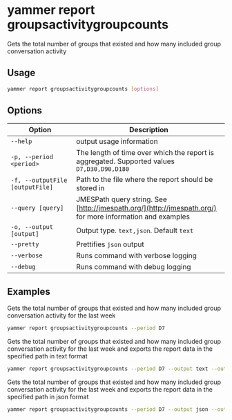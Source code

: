 # yammer report groupsactivitygroupcounts

Gets the total number of groups that existed and how many included group conversation activity

## Usage

```sh
yammer report groupsactivitygroupcounts [options]
```

## Options

Option|Description
------|-----------
`--help`|output usage information
`-p, --period <period>`|The length of time over which the report is aggregated. Supported values `D7,D30,D90,D180`
`-f, --outputFile [outputFile]`|Path to the file where the report should be stored in
`--query [query]`|JMESPath query string. See [http://jmespath.org/](http://jmespath.org/) for more information and examples
`-o, --output [output]`|Output type. `text,json`. Default `text`
`--pretty`|Prettifies `json` output
`--verbose`|Runs command with verbose logging
`--debug`|Runs command with debug logging

## Examples

Gets the total number of groups that existed and how many included group conversation activity for the last week

```sh
yammer report groupsactivitygroupcounts --period D7
```

Gets the total number of groups that existed and how many included group conversation activity for the last week and exports the report data in the specified path in text format

```sh
yammer report groupsactivitygroupcounts --period D7 --output text --outputFile "groupsactivitygroupcounts.txt"
```

Gets the total number of groups that existed and how many included group conversation activity for the last week and exports the report data in the specified path in json format

```sh
yammer report groupsactivitygroupcounts --period D7 --output json --outputFile "groupsactivitygroupcounts.json"
```
